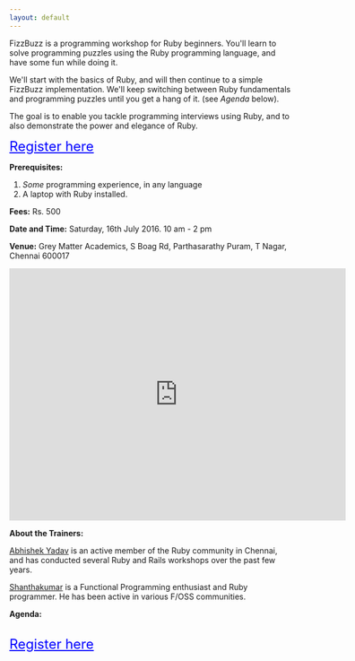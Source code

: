 ```yaml
---
layout: default
---
```


FizzBuzz is a programming workshop for Ruby beginners. You'll learn to solve programming puzzles using the Ruby programming language, and have some fun while doing it.

We'll start with the basics of Ruby, and will then continue to a simple FizzBuzz implementation. We'll keep switching between Ruby fundamentals and programming puzzles until you get a hang of it. (see *Agenda* below).

The goal is to enable you tackle  programming interviews using Ruby, and to also demonstrate the power and elegance of Ruby.

<a href='http://fizzbuzz.doattend.com/' style='color:blue; font-size:1.5rem'>
  Register here
</a>

**Prerequisites:**

1. *Some* programming experience, in any language
2. A laptop with Ruby installed.

**Fees:** Rs. 500

**Date and Time:**
<span class='highlight'>Saturday, 16th July 2016. 10 am - 2 pm</span>

**Venue:** Grey Matter Academics, S Boag Rd, Parthasarathy Puram, T Nagar, Chennai 600017
<iframe src="https://www.google.com/maps/embed?pb=!1m14!1m8!1m3!1d7774.009006132238!2d80.242597!3d13.035385!3m2!1i1024!2i768!4f13.1!3m3!1m2!1s0x0%3A0x93af86dc7c9a09ab!2sGrey+Matter+Academics+(P)+Ltd!5e0!3m2!1sen!2sin!4v1464675654866" width="600" height="450" frameborder="0" style="border:0" allowfullscreen></iframe>




**About the Trainers:**

[Abhishek Yadav](http://www.zerothabhishek.com/about) is an active member of the Ruby community in Chennai, and has conducted several Ruby and Rails workshops over the past few years.  

[Shanthakumar](https://twitter.com/5hanth) is a Functional Programming enthusiast and Ruby programmer. He has been active in various F/OSS communities.

<!-- 
<a href='https://docs.google.com/forms/d/11J6em92LUsF71eTdBmn-SnsVSCWPjbKe_5UFy56p7V4/viewform' style='color:blue'>Register here</a>
 -->

**Agenda:**

<script src="https://gist.github.com/zerothabhishek/fba223f4c6653d4c8c2b1ffa00b93743.js"></script>


<br>

<a href='http://fizzbuzz.doattend.com/' style='color:blue; font-size:1.5rem'>
  Register here
</a>

